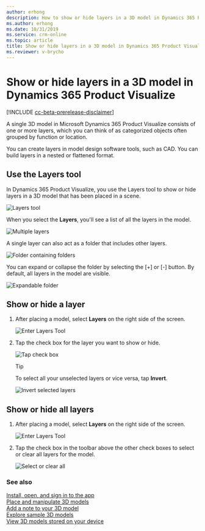 ```yaml
---
author: erhong
description: How to show or hide layers in a 3D model in Dynamics 365 Product Visualize 
ms.author: erhong
ms.date: 10/31/2019
ms.service: crm-online
ms.topic: article
title: Show or hide layers in a 3D model in Dynamics 365 Product Visualize 
ms.reviewer: v-brycho
---
```


# Show or hide layers in a 3D model in Dynamics 365 Product Visualize 

[!INCLUDE [cc-beta-prerelease-disclaimer](../includes/cc-beta-prerelease-disclaimer.md)]

A single 3D model in Microsoft Dynamics 365 Product Visualize consists of one or more layers, which you can think of as categorized objects often grouped by function or location. 

You can create layers in model design software tools, such as CAD. You can build layers in a nested or flattened format. 

## Use the Layers tool

In Dynamics 365 Product Visualize, you use the Layers tool to show or hide layers in a 3D model that has been placed in a scene. 

![Layers tool](media/layers-tool.JPG "Layers tool") 

When you select the **Layers**, you'll see a list of all the layers in the model.  

![Multiple layers](media/multiple-layers.PNG "Multiple layers") 

A single layer can also act as a folder that includes other layers.

![Folder containing folders](media/nested-folder.PNG "Folder containing folders")

You can expand or collapse the folder by selecting the [+] or [-] button. By default, all layers in the model are visible.

![Expandable folder](media/expand-folder.PNG "Expandable folder") 

## Show or hide a layer

1. After placing a model, select **Layers** on the right side of the screen. 

   ![Enter Layers Tool](media/layers-tool.JPG "Enter layers")

2. Tap the check box for the layer you want to show or hide. 

   ![Tap check box](media/tap-check-box.PNG "Tap check box")

   > [!TIP]
   > To select all your unselected layers or vice versa, tap **Invert**.

   ![Invert selected layers](media/invert.PNG "Invert selected layers")

## Show or hide all layers 

1. After placing a model, select **Layers** on the right side of the screen. 

   ![Enter Layers Tool](media/layers-tool.JPG "Enter layers")

2. Tap the check box in the toolbar above the other check boxes to select or clear all layers for the model. 

   ![Select or clear all](media/select-clear-all.PNG "Select or clear all")

### See also

[Install, open, and sign in to the app](sign-in.md)<br>
[Place and manipulate 3D models](manipulate-models.md)<br>
[Add a note to your 3D model](add-note.md)<br>
[Explore sample 3D models](explore-samples.md)<br>
[View 3D models stored on your device](browse-models.md)
